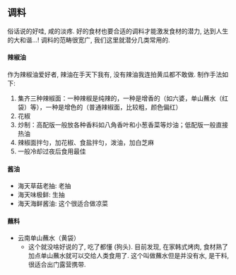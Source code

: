 ## 调料

俗话说的好哇, 咸的淡疼. 好的食材也要合适的调料才能激发食材的潜力, 达到人生的大和谐...! 调料的范畴很宽广, 我们这里就潜分几类常用的.


#### 辣椒油
作为辣椒油爱好者, 辣油在手天下我有, 没有辣油我连拍黄瓜都不敢做. 制作手法如下:
1. 集齐三种辣椒面：一种辣椒是纯辣的，一种是增香的（如六婆，单山蘸水（红袋）等），一种是增色的（普通辣椒面，比较粗，颜色偏红）
2. 花椒
3. 炒制：高配版一般放各种香料如八角香叶和小葱香菜等炒油；低配版一般直接热油
4. 辣椒面拌匀，加花椒、食盐拌匀，泼油，加白芝麻
5. 一般冷却过夜后食用最佳


#### 酱油
* 海天草菇老抽: 老抽
* 海天味极鲜: 生抽
* 海天海鲜酱油: 这个很适合做凉菜


#### 蘸料

* 云南单山蘸水（黄袋）
  - 这个就没啥好说的了, 吃了都懂 (狗头). 目前发现, 在家韩式烤肉, 食材熟了加点单山蘸水就可以交给人类食用了. 这个叫做蘸水但是并没有水, 是干料, 很适合出门露营携带.
